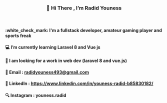 <h3 align="center">  👋 Hi There , I’m Radid Youness  </h3>
       <br>      

<h4> :white_check_mark: I'm a fullstack developer, amateur gaming player and sports freak</h4>
 
 #### :computer:  I’m currently learning Laravel 8 and Vue js 
 #### :pushpin: I am looking for a work in web dev (laravel 8 and vue.js)
 
 #### :e-mail: Email  :     radidyouness493@gmail.com
 #### 🔗       Linkedln :    https://www.linkedin.com/in/youness-radid-b85830182/ 
 #### :mag:	Instagram :   youness.radid
